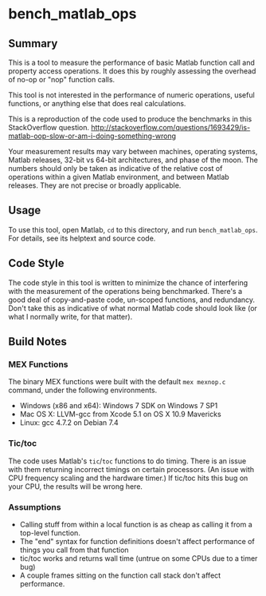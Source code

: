 bench_matlab_ops
==================

## Summary

This is a tool to measure the performance of basic Matlab function call and property access operations. It does this by roughly assessing the overhead of no-op or "nop" function calls.

This tool is not interested in the performance of numeric operations, useful functions, or anything else that does real calculations.

This is a reproduction of the code used to produce the benchmarks in this StackOverflow question. http://stackoverflow.com/questions/1693429/is-matlab-oop-slow-or-am-i-doing-something-wrong

Your measurement results may vary between machines, operating systems, Matlab releases, 32-bit vs 64-bit architectures, and phase of the moon. The numbers should only be taken as indicative of the relative cost of operations within a given Matlab environment, and between Matlab releases. They are not precise or broadly applicable.

## Usage

To use this tool, open Matlab, `cd` to this directory, and run `bench_matlab_ops`. For details, see its helptext and source code.

## Code Style

The code style in this tool is written to minimize the chance of interfering with the measurement of the operations being benchmarked. There's a good deal of copy-and-paste code, un-scoped functions, and redundancy. Don't take this as indicative of what normal Matlab code should look like (or what I normally write, for that matter).

## Build Notes

### MEX Functions

The binary MEX functions were built with the default `mex mexnop.c` command, under the following environments.

* Windows (x86 and x64): Windows 7 SDK on Windows 7 SP1
* Mac OS X: LLVM-gcc from Xcode 5.1 on OS X 10.9 Mavericks
* Linux: gcc 4.7.2 on Debian 7.4

### Tic/toc

The code uses Matlab's `tic`/`toc` functions to do timing. There is an issue with them returning incorrect timings on certain processors. (An issue with CPU frequency scaling and the hardware timer.) If tic/toc hits this bug on your CPU, the results will be wrong here.

### Assumptions


* Calling stuff from within a local function is as cheap as calling it from a top-level function.
* The "end" syntax for function definitions doesn't affect performance of things you call from that function
* tic/toc works and returns wall time (untrue on some CPUs due to a timer bug)
* A couple frames sitting on the function call stack don't affect performance.

